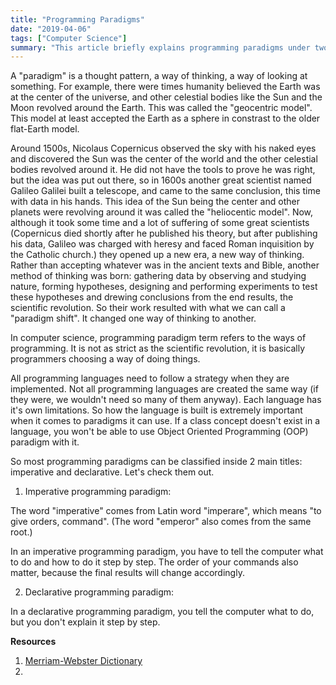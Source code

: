 ```yaml
---
title: "Programming Paradigms"
date: "2019-04-06"
tags: ["Computer Science"]
summary: "This article briefly explains programming paradigms under two main titles: imperative and declarative programming."
---
```


A "paradigm" is a thought pattern, a way of thinking, a way of looking at something. For example, there were times humanity believed the Earth was at the center of the universe, and other celestial bodies like the Sun and the Moon revolved around the Earth. This was called the "geocentric model". This model at least accepted the Earth as a sphere in constrast to the older flat-Earth model.

Around 1500s, Nicolaus Copernicus observed the sky with his naked eyes and discovered the Sun was the center of the world and the other celestial bodies revolved around it. He did not have the tools to prove he was right, but the idea was put out there, so in 1600s another great scientist named Galileo Galilei built a telescope, and came to the same conclusion, this time with data in his hands. This idea of the Sun being the center and other planets were revolving around it was called the "heliocentic model". Now, although it took some time and a lot of suffering of some great scientists (Copernicus died shortly after he published his theory, but after publishing his data, Galileo was charged with heresy and faced Roman inquisition by the Catholic church.) they opened up a new era, a new way of thinking. Rather than accepting whatever was in the ancient texts and Bible, another method of thinking was born: gathering data by observing and studying nature, forming hypotheses, designing and performing experiments to test these hypotheses and drewing conclusions from the end results, the scientific revolution. So their work resulted with what we can call a "paradigm shift". It changed one way of thinking to another.

In computer science, programming paradigm term refers to the ways of programming. It is not as strict as the scientific revolution, it is basically programmers choosing a way of doing things.

All programming languages need to follow a strategy when they are implemented. Not all programming languages are created the same way (if they were, we wouldn't need so many of them anyway). Each language has it's own limitations. So how the language is built is extremely important when it comes to paradigms it can use. If a class concept doesn't exist in a language, you won't be able to use Object Oriented Programming (OOP) paradigm with it.

So most programming paradigms can be classified inside 2 main titles: imperative and declarative. Let's check them out.

1. Imperative programming paradigm:

The word "imperative" comes from Latin word "imperare", which means "to give orders, command". (The word "emperor" also comes from the same root.)

In an imperative programming paradigm, you have to tell the computer what to do and how to do it step by step. The order of your commands also matter, because the final results will change accordingly.

2. Declarative programming paradigm:

In a declarative programming paradigm, you tell the computer what to do, but you don't explain it step by step.

**Resources**

1. [Merriam-Webster Dictionary](https://www.merriam-webster.com/)
2.
